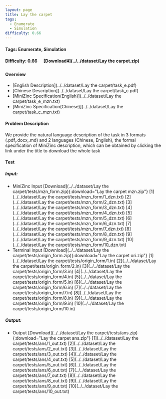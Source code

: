 ```yaml
---
layout: page
title: Lay the carpet
tags:
  - Enumerate
  - Simulation
difficulty: 0.66
---
```


#### Tags: Enumerate, Simulation
#### Difficulty: 0.66 &nbsp;&nbsp;&nbsp;&nbsp; [Download⬇️](../../dataset/Lay the carpet.zip)
#### Overview
- [English Description](../../dataset/Lay the carpet/task_e.pdf)
- [Chinese Description](../../dataset/Lay the carpet/task_c.pdf)
- [MiniZinc Specification(English)](../../dataset/Lay the carpet/task_e_mzn.txt)
- [MiniZinc Specification(Chinese)](../../dataset/Lay the carpet/task_c_mzn.txt)

#### Problem Description
We provide the natural language description of the task in 3 formats (.pdf,.docx,.md) and 2 languages (Chinese, English), the formal specification of MiniZinc description, which can be obtained by clicking the link under the title to download the whole task
#### Test
##### Input:
- MiniZinc Input [Download](../../dataset/Lay the carpet/tests/mzn_form.zip){:download="Lay the carpet mzn.zip"} [1](../../dataset/Lay the carpet/tests/mzn_form/1_dzn.txt) [2](../../dataset/Lay the carpet/tests/mzn_form/2_dzn.txt) [3](../../dataset/Lay the carpet/tests/mzn_form/3_dzn.txt) [4](../../dataset/Lay the carpet/tests/mzn_form/4_dzn.txt) [5](../../dataset/Lay the carpet/tests/mzn_form/5_dzn.txt) [6](../../dataset/Lay the carpet/tests/mzn_form/6_dzn.txt) [7](../../dataset/Lay the carpet/tests/mzn_form/7_dzn.txt) [8](../../dataset/Lay the carpet/tests/mzn_form/8_dzn.txt) [9](../../dataset/Lay the carpet/tests/mzn_form/9_dzn.txt) [10](../../dataset/Lay the carpet/tests/mzn_form/10_dzn.txt) 
- Terminal Input [Download](../../dataset/Lay the carpet/tests/origin_form.zip){:download="Lay the carpet ori.zip"} [1](../../dataset/Lay the carpet/tests/origin_form/1.in) [2](../../dataset/Lay the carpet/tests/origin_form/2.in) [3](../../dataset/Lay the carpet/tests/origin_form/3.in) [4](../../dataset/Lay the carpet/tests/origin_form/4.in) [5](../../dataset/Lay the carpet/tests/origin_form/5.in) [6](../../dataset/Lay the carpet/tests/origin_form/6.in) [7](../../dataset/Lay the carpet/tests/origin_form/7.in) [8](../../dataset/Lay the carpet/tests/origin_form/8.in) [9](../../dataset/Lay the carpet/tests/origin_form/9.in) [10](../../dataset/Lay the carpet/tests/origin_form/10.in) 

##### Output:
- Output [Download](../../dataset/Lay the carpet/tests/ans.zip){:download="Lay the carpet ans.zip"} [1](../../dataset/Lay the carpet/tests/ans/1_out.txt) [2](../../dataset/Lay the carpet/tests/ans/2_out.txt) [3](../../dataset/Lay the carpet/tests/ans/3_out.txt) [4](../../dataset/Lay the carpet/tests/ans/4_out.txt) [5](../../dataset/Lay the carpet/tests/ans/5_out.txt) [6](../../dataset/Lay the carpet/tests/ans/6_out.txt) [7](../../dataset/Lay the carpet/tests/ans/7_out.txt) [8](../../dataset/Lay the carpet/tests/ans/8_out.txt) [9](../../dataset/Lay the carpet/tests/ans/9_out.txt) [10](../../dataset/Lay the carpet/tests/ans/10_out.txt) 

